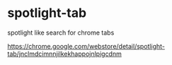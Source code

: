 # spotlight-tab

spotlight like search for chrome tabs

https://chrome.google.com/webstore/detail/spotlight-tab/jnclmdcimnnjilkekhappojnlpigcdnm
